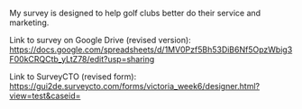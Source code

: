 My survey is designed to help golf clubs better do their service and marketing.

Link to survey on Google Drive (revised version): https://docs.google.com/spreadsheets/d/1MV0Pzf5Bh53DiB6Nf5OpzWbig3F00kCRQCtb_yLtZ78/edit?usp=sharing

Link to SurveyCTO (revised form): https://gui2de.surveycto.com/forms/victoria_week6/designer.html?view=test&caseid=